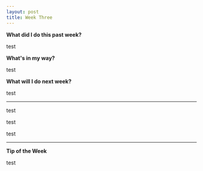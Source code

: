 ```yaml
---
layout: post
title: Week Three
---
```

<b>What did I do this past week?</b><br>
<p>test</p>

<b>What's in my way?</b><br>
<p>test</p>


<b>What will I do next week?</b><br>
<p>test</p>


<hr>
<p>test</p>

<p>test</p>

<p>test</p>

<hr>
<b>Tip of the Week</b><br>
<p>test</p>
